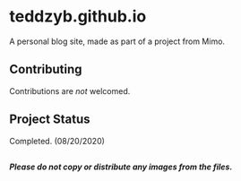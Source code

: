 # teddzyb.github.io

A personal blog site, made as part of a project from Mimo.

## Contributing

Contributions are _not_ welcomed.

## Project Status

Completed. (08/20/2020)
##

***Please do not copy or distribute any images from the files.***

